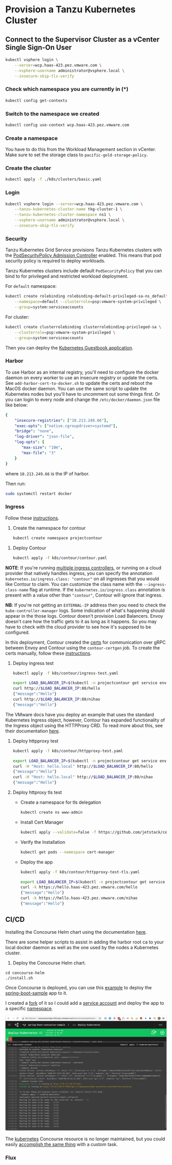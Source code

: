 # Provision a Tanzu Kubernetes Cluster

## Connect to the Supervisor Cluster as a vCenter Single Sign-On User

```sh
kubectl vsphere login \
    --server=wcp.haas-423.pez.vmware.com \
    --vsphere-username administrator@vsphere.local \
    --insecure-skip-tls-verify
```

### Check which namespace you are currently in (*)

```sh
kubectl config get-contexts
```

### Switch to the namespace we created

```sh
kubectl config use-context wcp.haas-423.pez.vmware.com
```

### Create a namespace

You have to do this from the Workload Management section in vCenter. Make sure to set the storage class to `pacific-gold-storage-policy`.

### Create the cluster

```sh
kubectl apply -f ./k8s/clusters/basic.yaml
```

### Login

```sh
kubectl vsphere login --server=wcp.haas-423.pez.vmware.com \
    --tanzu-kubernetes-cluster-name tkg-cluster-1 \
    --tanzu-kubernetes-cluster-namespace ns1 \
    --vsphere-username administrator@vsphere.local \
    --insecure-skip-tls-verify
```

### Security

Tanzu Kubernetes Grid Service provisions Tanzu Kubernetes clusters with the [PodSecurityPolicy Admission Controller](https://docs.vmware.com/en/VMware-vSphere/7.0/vmware-vsphere-with-kubernetes/GUID-CD033D1D-BAD2-41C4-A46F-647A560BAEAB.html) enabled. This means that pod security policy is required to deploy workloads.

Tanzu Kubernetes clusters include default `PodSecurityPolicy` that you can bind to for privileged and restricted workload deployment.

For `default` namespace:

```sh
kubectl create rolebinding rolebinding-default-privileged-sa-ns_default \
    --namespace=default --clusterrole=psp:vmware-system-privileged \
    --group=system:serviceaccounts
```

For cluster:

```sh
kubectl create clusterrolebinding clusterrolebinding-privileged-sa \
    --clusterrole=psp:vmware-system-privileged \
    --group=system:serviceaccounts
```

Then you can deploy the [Kubernetes Guestbook application](https://kubernetes.io/docs/tutorials/stateless-application/guestbook/).

### Harbor

To use Harbor as an internal registry, you'll need to configure the docker daemon on every worker to use an insecure registry or update the certs. See `add-harbor-cert-to-docker.sh` to update the certs and reboot the MacOS docker daemon. You can use the same script to update the Kubernetes nodes but you'll have to uncomment out some things first. Or you can login to every node and change the `/etc/docker/daemon.json` file like below:

```yaml
{
    "insecure-registries": ["10.213.249.66"],
    "exec-opts": ["native.cgroupdriver=systemd"],
    "bridge": "none",
    "log-driver": "json-file",
    "log-opts": {
       "max-size": "10m",
       "max-file": "3"
    }
}
```

where `10.213.249.66` is the IP of harbor.

Then run:

```sh
sudo systemctl restart docker
```

### Ingress

Follow these [instructions](https://docs.vmware.com/en/VMware-vSphere/7.0/vmware-vsphere-with-tanzu/GUID-68AF0CE7-EA54-4D22-A3E6-0CEC2DF284C2.html?hWord=N4IghgNiBcIJYDsDmAnApgZwyAvkA).

1. Create the namespace for contour

    ```sh
    kubectl create namespace projectcontour
    ```

<!-- 1. Create role for the contour service account to be able to create privileged containers. The role references the `vmware-system-privileged` PSP.

    ```sh
    kubectl create -f k8s/contour/contour-role.yaml
    ```

1. Create a role binding for the contour service account

    ```sh
    kubectl create rolebinding contour-leaderelection \
        --namespace=projectcontour --role=contour-leaderelection \
        --serviceaccount=projectcontour:contour
    ```

    or

    ```sh
    cat <<EOF | kubectl apply -f -
    apiVersion: rbac.authorization.k8s.io/v1beta1
    kind: RoleBinding
    metadata:
      name: contour-leaderelection
      namespace: projectcontour
    roleRef:
      apiGroup: rbac.authorization.k8s.io
      kind: Role
      name: contour-leaderelection
    subjects:
    - kind: ServiceAccount
      name: contour
      namespace: projectcontour
    EOF
    ``` -->

1. Deploy Contour

    ```sh
    kubectl apply -f k8s/contour/contour.yaml
    ```

__NOTE__: If you're running [multiple ingress controllers](https://projectcontour.io/docs/main/deploy-options/), or running on a cloud provider that natively handles ingress, you can specify the annotation `kubernetes.io/ingress.class: "contour"` on all ingresses that you would like Contour to claim. You can customize the class name with the `--ingress-class-name` flag at runtime. If the `kubernetes.io/ingress.class` annotation is present with a value other than `"contour"`, Contour will ignore that ingress.

__NB__: If you're not getting an `EXTERNAL-IP` address then you need to check the `kube-controller-manager` logs. Some indication of what's happening should appear in the those logs. Contour doesn't provision Load Balancers. Envoy doesn't care how the traffic gets to it as long as it happens. So you may have to check with the cloud provider to see how it's supposed to be configured.

In this deployment, Contour created the [certs](https://projectcontour.io/docs/v1.9.0/grpc-tls-howto/#manual-tls-certificate-generation-process) for communication over gRPC between Envoy and Contour using the `contour-certgen` job. To create the certs manually, follow these [instructions](https://projectcontour.io/docs/v1.9.0/grpc-tls-howto/#manual-tls-certificate-generation-process).

1. Deploy ingress test

    ```sh
    kubectl apply -f k8s/contour/ingress-test.yaml
    ```

    ```sh
    export LOAD_BALANCER_IP=$(kubectl -n projectcontour get service envoy -o jsonpath='{.status.loadBalancer.ingress[0].ip}')
    curl http://$LOAD_BALANCER_IP:80/hello
    {"message":"Hello"}
    curl http://$LOAD_BALANCER_IP:80/nihao
    {"message":"Hello"}
    ```

The VMware docs have you deploy an example that uses the standard Kubernetes Ingress object, however, Contour has expanded functionality of the Ingress object using the HTTPProxy CRD. To read more about this, see their documentation [here](https://projectcontour.io/docs/main/httpproxy/).

1. Deploy httpproxy test

    ```sh
    kubectl apply -f k8s/contour/httpproxy-test.yaml
    ```

    ```sh
    export LOAD_BALANCER_IP=$(kubectl -n projectcontour get service envoy -o jsonpath='{.status.loadBalancer.ingress[0].ip}')
    curl -H "Host: hello.local" http://$LOAD_BALANCER_IP:80/hello
    {"message":"Hello"}
    curl -H "Host: hello.local" http://$LOAD_BALANCER_IP:80/nihao
    {"message":"Hello"}
    ```

1. Deploy httproxy tls test

    * Create a namespace for tls delegation

        ```sh
        kubectl create ns www-admin
        ```

    * Install Cert Manager

        ```sh
        kubectl apply --validate=false -f https://github.com/jetstack/cert-manager/releases/download/v1.0.2/cert-manager.yaml
        ```

    * Verify the Installation

        ```sh
        kubectl get pods --namespace cert-manager
        ```

    * Deploy the app

        ```sh
        kubectl apply -f k8s/contour/httpproxy-test-tls.yaml
        ```

        ```sh
        export LOAD_BALANCER_IP=$(kubectl -n projectcontour get service envoy -o jsonpath='{.status.loadBalancer.ingress[0].ip}')
        curl -k https://hello.haas-423.pez.vmware.com/hello
        {"message":"Hello"}
        curl -k https://hello.haas-423.pez.vmware.com/nihao
        {"message":"Hello"}
        ```

## CI/CD

Installing the Concourse Helm chart using the documentation [here](https://docs.pivotal.io/p-concourse/v6/).

There are some helper scripts to assist in adding the harbor root ca to your local docker daemon as well as the one used by the nodes a Kubernetes cluster.

1. Deploy the Concourse Helm chart.

```
cd concourse-helm
./install.sh
```

Once Concourse is deployed, you can use this [example](https://cnr.eng.vmware.com/ci-cd/guides/building-and-deploying-with-concourse-ci/) to deploy the [spring-boot-sample](https://github.com/alexbrand/spring-boot-concourse-sample) app to it.

I created a [fork](https://github.com/malston/spring-boot-concourse-sample) of it so I could add a [service account](https://github.com/malston/spring-boot-concourse-sample/blob/master/ci/concourse-service-account.yaml) and deploy the app to a specific [namespace](https://github.com/malston/spring-boot-concourse-sample/commit/bd920731f21321e12044a400e52ac675a3a35be0).

![alt text](./deploy-kubernetes.png "Deploy Kubernetes")

The [kubernetes](https://github.com/zlabjp/kubernetes-resource) Concourse resource is no longer maintained, but you could easily [accomplish the same thing](https://github.com/zlabjp/kubernetes-resource/blob/master/assets/out) with a custom task.

### Flux

